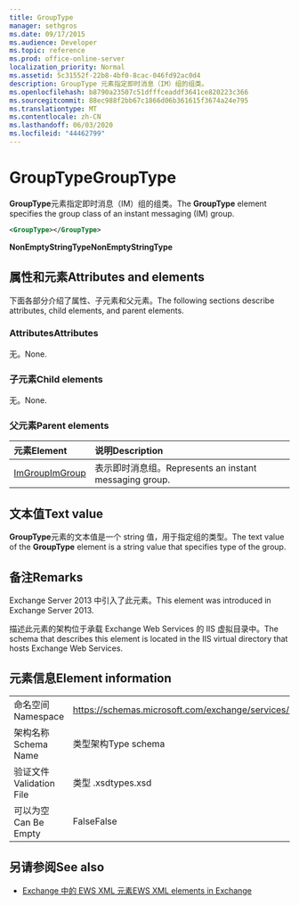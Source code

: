 ```yaml
---
title: GroupType
manager: sethgros
ms.date: 09/17/2015
ms.audience: Developer
ms.topic: reference
ms.prod: office-online-server
localization_priority: Normal
ms.assetid: 5c31552f-22b8-4bf0-8cac-046fd92ac0d4
description: GroupType 元素指定即时消息（IM）组的组类。
ms.openlocfilehash: b8790a23507c51dfffceaddf3641ce820223c366
ms.sourcegitcommit: 88ec988f2bb67c1866d06b361615f3674a24e795
ms.translationtype: MT
ms.contentlocale: zh-CN
ms.lasthandoff: 06/03/2020
ms.locfileid: "44462799"
---
```

# <a name="grouptype"></a><span data-ttu-id="8f2e8-103">GroupType</span><span class="sxs-lookup"><span data-stu-id="8f2e8-103">GroupType</span></span>

<span data-ttu-id="8f2e8-104">**GroupType**元素指定即时消息（IM）组的组类。</span><span class="sxs-lookup"><span data-stu-id="8f2e8-104">The **GroupType** element specifies the group class of an instant messaging (IM) group.</span></span> 
  
```XML
<GroupType></GroupType>
```

 <span data-ttu-id="8f2e8-105">**NonEmptyStringType**</span><span class="sxs-lookup"><span data-stu-id="8f2e8-105">**NonEmptyStringType**</span></span>
## <a name="attributes-and-elements"></a><span data-ttu-id="8f2e8-106">属性和元素</span><span class="sxs-lookup"><span data-stu-id="8f2e8-106">Attributes and elements</span></span>

<span data-ttu-id="8f2e8-107">下面各部分介绍了属性、子元素和父元素。</span><span class="sxs-lookup"><span data-stu-id="8f2e8-107">The following sections describe attributes, child elements, and parent elements.</span></span>
  
### <a name="attributes"></a><span data-ttu-id="8f2e8-108">Attributes</span><span class="sxs-lookup"><span data-stu-id="8f2e8-108">Attributes</span></span>

<span data-ttu-id="8f2e8-109">无。</span><span class="sxs-lookup"><span data-stu-id="8f2e8-109">None.</span></span>
  
### <a name="child-elements"></a><span data-ttu-id="8f2e8-110">子元素</span><span class="sxs-lookup"><span data-stu-id="8f2e8-110">Child elements</span></span>

<span data-ttu-id="8f2e8-111">无。</span><span class="sxs-lookup"><span data-stu-id="8f2e8-111">None.</span></span>
  
### <a name="parent-elements"></a><span data-ttu-id="8f2e8-112">父元素</span><span class="sxs-lookup"><span data-stu-id="8f2e8-112">Parent elements</span></span>

|<span data-ttu-id="8f2e8-113">**元素**</span><span class="sxs-lookup"><span data-stu-id="8f2e8-113">**Element**</span></span>|<span data-ttu-id="8f2e8-114">**说明**</span><span class="sxs-lookup"><span data-stu-id="8f2e8-114">**Description**</span></span>|
|:-----|:-----|
|[<span data-ttu-id="8f2e8-115">ImGroup</span><span class="sxs-lookup"><span data-stu-id="8f2e8-115">ImGroup</span></span>](imgroup.md) <br/> |<span data-ttu-id="8f2e8-116">表示即时消息组。</span><span class="sxs-lookup"><span data-stu-id="8f2e8-116">Represents an instant messaging group.</span></span>  <br/> |
   
## <a name="text-value"></a><span data-ttu-id="8f2e8-117">文本值</span><span class="sxs-lookup"><span data-stu-id="8f2e8-117">Text value</span></span>

<span data-ttu-id="8f2e8-118">**GroupType**元素的文本值是一个 string 值，用于指定组的类型。</span><span class="sxs-lookup"><span data-stu-id="8f2e8-118">The text value of the **GroupType** element is a string value that specifies type of the group.</span></span> 
  
## <a name="remarks"></a><span data-ttu-id="8f2e8-119">备注</span><span class="sxs-lookup"><span data-stu-id="8f2e8-119">Remarks</span></span>

<span data-ttu-id="8f2e8-120">Exchange Server 2013 中引入了此元素。</span><span class="sxs-lookup"><span data-stu-id="8f2e8-120">This element was introduced in Exchange Server 2013.</span></span>
  
<span data-ttu-id="8f2e8-121">描述此元素的架构位于承载 Exchange Web Services 的 IIS 虚拟目录中。</span><span class="sxs-lookup"><span data-stu-id="8f2e8-121">The schema that describes this element is located in the IIS virtual directory that hosts Exchange Web Services.</span></span>
  
## <a name="element-information"></a><span data-ttu-id="8f2e8-122">元素信息</span><span class="sxs-lookup"><span data-stu-id="8f2e8-122">Element information</span></span>

|||
|:-----|:-----|
|<span data-ttu-id="8f2e8-123">命名空间</span><span class="sxs-lookup"><span data-stu-id="8f2e8-123">Namespace</span></span>  <br/> |https://schemas.microsoft.com/exchange/services/2006/types  <br/> |
|<span data-ttu-id="8f2e8-124">架构名称</span><span class="sxs-lookup"><span data-stu-id="8f2e8-124">Schema Name</span></span>  <br/> |<span data-ttu-id="8f2e8-125">类型架构</span><span class="sxs-lookup"><span data-stu-id="8f2e8-125">Type schema</span></span>  <br/> |
|<span data-ttu-id="8f2e8-126">验证文件</span><span class="sxs-lookup"><span data-stu-id="8f2e8-126">Validation File</span></span>  <br/> |<span data-ttu-id="8f2e8-127">类型 .xsd</span><span class="sxs-lookup"><span data-stu-id="8f2e8-127">types.xsd</span></span>  <br/> |
|<span data-ttu-id="8f2e8-128">可以为空</span><span class="sxs-lookup"><span data-stu-id="8f2e8-128">Can Be Empty</span></span>  <br/> |<span data-ttu-id="8f2e8-129">False</span><span class="sxs-lookup"><span data-stu-id="8f2e8-129">False</span></span>  <br/> |
   
## <a name="see-also"></a><span data-ttu-id="8f2e8-130">另请参阅</span><span class="sxs-lookup"><span data-stu-id="8f2e8-130">See also</span></span>



- [<span data-ttu-id="8f2e8-131">Exchange 中的 EWS XML 元素</span><span class="sxs-lookup"><span data-stu-id="8f2e8-131">EWS XML elements in Exchange</span></span>](ews-xml-elements-in-exchange.md)

